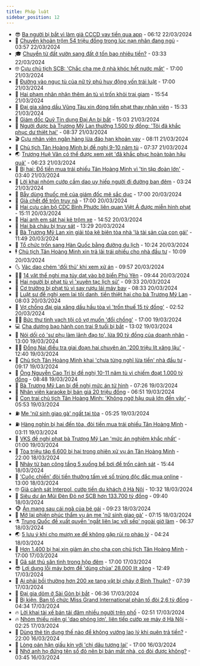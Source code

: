 ```yaml
---
title: Pháp luật
sidebar_position: 12
---
```


<!-- vnexpress-phap-luat:START -->
- 😎 [Ba người bị bắt vì làm giả CCCD vay tiền qua app](https://vnexpress.net/ba-nguoi-bi-bat-vi-lam-gia-cccd-vay-tien-qua-app-4725353.html) - 06:12 22/03/2024
- 🥰 [Chuyển khoản trộm 54 triệu đồng trong lúc nạn nhân đang ngủ](https://vnexpress.net/chuyen-khoan-trom-54-trieu-dong-trong-luc-nan-nhan-dang-ngu-4725209.html) - 03:57 22/03/2024
- 🎓 [Chuyển từ đất vườn sang đất ở tốn bao nhiêu tiền?](https://vnexpress.net/chuyen-tu-dat-vuon-sang-dat-o-ton-bao-nhieu-tien-4725244.html) - 03:33 22/03/2024
- 🤓 [Cựu chủ tịch SCB: &#39;Chắc cha mẹ ở nhà khóc hết nước mắt&#39;](https://vnexpress.net/cuu-chu-tich-scb-chac-cha-me-o-nha-khoc-het-nuoc-mat-4725138.html) - 17:00 21/03/2024
- 🎊 [Đường vào ngục tù của nữ tỷ phú huy động vốn trái luật](https://vnexpress.net/duong-vao-nguc-tu-cua-nu-ty-phu-di-len-tu-tho-lam-toc-4725134.html) - 17:00 21/03/2024
- 🙉 [Hai phạm nhân nhận thêm án tù vì trốn khỏi trại giam](https://vnexpress.net/hai-pham-nhan-nhan-them-an-tu-vi-tron-khoi-trai-giam-4725158.html) - 15:54 21/03/2024
- 🤡 [Đại gia xăng dầu Vũng Tàu xin đóng tiền phạt thay nhân viên](https://vnexpress.net/dai-gia-xang-dau-vung-tau-xin-dong-tien-phat-thay-nhan-vien-4724998.html) - 15:33 21/03/2024
- 🗽 [Giám đốc Quỹ Tín dụng Đại An bị bắt](https://vnexpress.net/giam-doc-quy-tin-dung-dai-an-bi-bat-4725165.html) - 15:03 21/03/2024
- 🌋 [Người được bà Trương Mỹ Lan thưởng 1.500 tỷ đồng: &#39;Tôi đã khắc phục dư thiệt hại&#39;](https://vnexpress.net/nguoi-duoc-ba-truong-my-lan-thuong-1-500-ty-dong-toi-da-khac-phuc-du-thiet-hai-4725021.html) - 08:37 21/03/2024
- 🎬 [Cựu nhân viên ngân hàng lừa đáo hạn khoản vay](https://vnexpress.net/cuu-nhan-vien-ngan-hang-lua-dao-han-khoan-vay-4724962.html) - 08:11 21/03/2024
- 💯 [Chủ tịch Tân Hoàng Minh bị đề nghị 9-10 năm tù](https://vnexpress.net/chu-tich-tan-hoang-minh-bi-de-nghi-9-10-nam-tu-4724500.html) - 07:37 21/03/2024
- 🌏 [Trương Huệ Vân có thể được xem xét &#39;đã khắc phục hoàn toàn hậu quả&#39;](https://vnexpress.net/truong-hue-van-co-the-duoc-xem-xet-da-khac-phuc-hoan-toan-hau-qua-4724951.html) - 06:23 21/03/2024
- 🌊 [Bị hại: Đổ tiền mua trái phiếu Tân Hoàng Minh vì &#39;tin tập đoàn lớn&#39;](https://vnexpress.net/bi-hai-do-tien-mua-trai-phieu-tan-hoang-minh-vi-tin-tap-doan-lon-4724675.html) - 03:40 21/03/2024
- 💂 [Lời khai nhóm cướp cầm dao uy hiếp người đi đường ban đêm](https://video.vnexpress.net/loi-khai-nhom-cuop-cam-dao-uy-hiep-nguoi-di-duong-ban-dem-4724694.html) - 03:24 21/03/2024
- 🎡 [Bẫy dùng thuốc mê của giám đốc mê sắc dục](https://vnexpress.net/bay-dung-thuoc-me-cua-giam-doc-me-sac-duc-4724632.html) - 17:00 20/03/2024
- 🫶 [Giả chết để trốn truy nã](https://vnexpress.net/gia-chet-de-tron-truy-na-4724463.html) - 17:00 20/03/2024
- 🐲 [Hai cựu cán bộ CDC Bình Phước liên quan Việt Á được miễn hình phạt](https://vnexpress.net/hai-cuu-can-bo-cdc-binh-phuoc-lien-quan-viet-a-duoc-mien-hinh-phat-4724643.html) - 15:11 20/03/2024
- 🚀 [Hai anh em sát hại kẻ trộm xe](https://vnexpress.net/hai-anh-em-sat-hai-ke-trom-xe-4724651.html) - 14:52 20/03/2024
- 🎊 [Hai bà cháu bị truy sát](https://vnexpress.net/hai-ba-chau-bi-truy-sat-4724668.html) - 13:29 20/03/2024
- 🤗 [Bà Trương Mỹ Lan xin giải tỏa kê biên tòa nhà &#39;là tài sản của con gái&#39;](https://vnexpress.net/ba-truong-my-lan-xin-giai-toa-ke-bien-toa-nha-la-tai-san-cua-con-gai-4724652.html) - 11:49 20/03/2024
- 🗽 [Tổ chức trốn sang Hàn Quốc bằng đường du lịch](https://vnexpress.net/to-chuc-tron-sang-han-quoc-bang-duong-du-lich-4724584.html) - 10:24 20/03/2024
- 🕴 [Chủ tịch Tân Hoàng Minh xin trả lãi trái phiếu cho nhà đầu tư](https://vnexpress.net/chu-tich-tan-hoang-minh-neu-phuong-an-boi-thuong-tai-phien-toa-4724580.html) - 10:09 20/03/2024
- 🌜 [Vác dao chém &#39;đối thủ&#39; khi xem xử án](https://vnexpress.net/vac-dao-chem-doi-thu-khi-xem-xu-an-4724583.html) - 09:57 20/03/2024
- 🧑‍🏫 [14 vật thể nghi ma túy dạt vào bờ biển Phú Yên](https://vnexpress.net/14-vat-the-nghi-ma-tuy-dat-vao-bo-bien-phu-yen-4724566.html) - 09:44 20/03/2024
- 🦩 [Hai người bị phạt tù vì &#39;xuyên tạc lịch sử&#39;](https://vnexpress.net/hai-nguoi-bi-phat-tu-vi-xuyen-tac-lich-su-4724592.html) - 09:33 20/03/2024
- 💼 [Cơ trưởng bị phạt tù vì say rượu lái máy bay](https://vnexpress.net/co-truong-bi-phat-tu-vi-say-ruou-lai-may-bay-4724486.html) - 08:33 20/03/2024
- 💫 [Luật sư đề nghị xem lại tội danh, tiền thiệt hại cho bà Trương Mỹ Lan](https://vnexpress.net/luat-su-de-nghi-xem-lai-toi-danh-tien-thiet-hai-cho-ba-truong-my-lan-4724507.html) - 08:03 20/03/2024
- 🦅 [Vợ chồng đại gia xăng dầu hầu tòa vì &#39;trốn thuế 15 tỷ đồng&#39;](https://vnexpress.net/vo-chong-dai-gia-xang-dau-hau-toa-vi-tron-thue-15-ty-dong-4724338.html) - 02:52 20/03/2024
- 🧑‍💻 [Bức thư tình vạch tội cô vợ muốn &#39;đổi chồng&#39;](https://vnexpress.net/buc-thu-tinh-vach-toi-co-vo-muon-doi-chong-4723833.html) - 17:00 19/03/2024
- 💻 [Cha dượng bạo hành con trai 9 tuổi bị bắt](https://vnexpress.net/cha-duong-bao-hanh-con-trai-9-tuoi-bi-bat-4724227.html) - 13:02 19/03/2024
- 🤠 [Nói dối có &#39;sư phụ làm lãnh đạo to&#39;, lừa 90 tỷ đồng của doanh nhân](https://vnexpress.net/noi-doi-co-su-phu-lam-lanh-dao-to-lua-90-ty-dong-cua-doanh-nhan-4724216.html) - 13:00 19/03/2024
- 🧑‍🏫 [Đồng Nai điều tra giai đoạn hai chuyên án &#39;200 triệu lít xăng lậu&#39;](https://vnexpress.net/dong-nai-dieu-tra-giai-doan-hai-chuyen-an-200-trieu-lit-xang-lau-4724217.html) - 12:40 19/03/2024
- 🌈 [Chủ tịch Tân Hoàng Minh khai &#39;chưa từng nghĩ lừa tiền&#39; nhà đầu tư](https://vnexpress.net/chu-tich-tan-hoang-minh-chua-tung-nghi-chiem-doat-tien-4724112.html) - 09:17 19/03/2024
- 🌮 [Ông Nguyễn Cao Trí bị đề nghị 10-11 năm tù vì chiếm đoạt 1.000 tỷ đồng](https://vnexpress.net/ong-nguyen-cao-tri-bi-de-nghi-10-11-nam-tu-vi-chiem-doat-1-000-ty-dong-4723779.html) - 08:48 19/03/2024
- 🐲 [Bà Trương Mỹ Lan bị đề nghị mức án tử hình](https://vnexpress.net/ba-truong-my-lan-bi-de-nghi-muc-an-tu-hinh-4723782.html) - 07:26 19/03/2024
- 🧰 [Nhân viên karaoke bị bán giá 20 triệu đồng](https://vnexpress.net/nhan-vien-karaoke-bi-ban-gia-20-trieu-dong-4724025.html) - 06:51 19/03/2024
- 💄 [Con trai chủ tịch Tân Hoàng Minh: &#39;Không ngờ hậu quả lớn đến vậy&#39;](https://vnexpress.net/con-trai-chu-tich-tan-hoang-minh-khong-ngo-hau-qua-lon-den-vay-4724010.html) - 05:53 19/03/2024
- ⛽️ [Mẹ &#39;nữ sinh giao gà&#39; ngất tại tòa](https://vnexpress.net/bi-cao-ngat-tai-phien-phuc-tham-vu-an-me-nu-sinh-giao-ga-4723974.html) - 05:25 19/03/2024
- ⛽️ [Hàng nghìn bị hại đến tòa, đòi tiền mua trái phiếu Tân Hoàng Minh](https://vnexpress.net/hang-nghin-bi-hai-den-toa-doi-tien-mua-trai-phieu-tan-hoang-minh-4723902.html) - 03:11 19/03/2024
- 💂 [VKS đề nghị phạt bà Trương Mỹ Lan &#39;mức án nghiêm khắc nhất&#39;](https://vnexpress.net/vks-de-nghi-phat-ba-truong-my-lan-muc-an-nghiem-khac-nhat-4723552.html) - 01:00 19/03/2024
- 🤔 [Tòa triệu tập 6.600 bị hại trong phiên xử vụ án Tân Hoàng Minh](https://vnexpress.net/cha-con-chu-tich-tan-hoang-minh-hom-nay-bi-xet-xu-4723813.html) - 22:00 18/03/2024
- 🧐 [Nhảy từ ban công tầng 5 xuống bể bơi để trốn cảnh sát](https://vnexpress.net/nhay-tu-ban-cong-tang-5-xuong-be-boi-de-tron-canh-sat-4723744.html) - 15:44 18/03/2024
- 🎃 [&#39;Cuộc chiến&#39; đòi tiền thưởng tấm vé số trúng độc đắc mua online](https://vnexpress.net/cuoc-chien-doi-tien-thuong-tam-ve-so-trung-doc-dac-mua-online-4723331.html) - 13:00 18/03/2024
- 🤓 [Giả cảnh sát Interpol, cướp tiền du khách ở Hà Nội](https://vnexpress.net/gia-canh-sat-interpol-cuop-tien-du-khach-o-ha-noi-4723740.html) - 10:32 18/03/2024
- 💃 [Siêu dự án Mũi Đèn Đỏ nợ SCB hơn 133.700 tỷ đồng](https://vnexpress.net/sieu-du-an-mui-den-do-no-scb-hon-133-700-ty-dong-4723626.html) - 09:40 18/03/2024
- 🐵 [Án mạng sau cái ngã của bé gái](https://vnexpress.net/an-mang-sau-cai-nga-cua-be-gai-4723723.html) - 09:23 18/03/2024
- 🤖 [Mở lại phiên phúc thẩm vụ án mẹ &#39;nữ sinh giao gà&#39;](https://vnexpress.net/mo-lai-phien-phuc-tham-vu-an-me-nu-sinh-giao-ga-4723622.html) - 07:15 18/03/2024
- ⚗️ [Trung Quốc đề xuất quyền &#39;ngắt liên lạc với sếp&#39; ngoài giờ làm](https://vnexpress.net/trung-quoc-de-xuat-quyen-ngat-lien-lac-voi-sep-ngoai-gio-lam-4723587.html) - 06:37 18/03/2024
- 🌏 [5 lưu ý khi cho mượn xe để không gặp rủi ro pháp lý](https://vnexpress.net/5-luu-y-khi-cho-muon-xe-de-khong-gap-rui-ro-phap-ly-4720811.html) - 04:24 18/03/2024
- 🦆 [Hơn 1.400 bị hại xin giảm án cho cha con chủ tịch Tân Hoàng Minh](https://vnexpress.net/hon-1-400-bi-hai-xin-giam-nhe-cho-cha-con-chu-tich-tan-hoang-minh-4722606.html) - 17:00 17/03/2024
- 🐎 [Gã sát thủ săn tình trong hộp đêm](https://vnexpress.net/ga-sat-thu-san-tinh-trong-hop-dem-4720685.html) - 17:00 17/03/2024
- 😎 [Lợi dụng lỗi máy bơm để &#39;dùng chùa&#39; 28.000 lít xăng](https://vnexpress.net/loi-dung-loi-may-bom-de-dung-chua-28-000-lit-xang-4723284.html) - 12:49 17/03/2024
- 💪 [Ai phải bồi thường hơn 200 xe tang vật bị cháy ở Bình Thuận?](https://vnexpress.net/ai-phai-boi-thuong-hon-200-xe-tang-vat-bi-chay-o-binh-thuan-4723262.html) - 07:39 17/03/2024
- 🤡 [Đại gia dỏm ở Sài Gòn bị bắt](https://vnexpress.net/dai-gia-dom-o-sai-gon-bi-bat-4723278.html) - 06:36 17/03/2024
- 🌁 [Bị kiện, Ban tổ chức Miss Grand International phản tố đòi 2,6 tỷ đồng](https://vnexpress.net/bi-kien-ban-to-chuc-miss-grand-international-phan-to-doi-2-6-ty-dong-4723244.html) - 04:34 17/03/2024
- 🔥 [Lời khai tài xế bán tải đâm nhiều người trên phố](https://video.vnexpress.net/loi-khai-tai-xe-ban-tai-dam-nhieu-nguoi-tren-pho-4723160.html) - 02:51 17/03/2024
- 🔥 [Nhóm thiếu niên gí &#39;dao phóng lợn&#39;, liên tiếp cướp xe máy ở Hà Nội](https://vnexpress.net/nhom-thieu-nien-gi-dao-phong-lon-lien-tiep-cuop-xe-may-o-ha-noi-4723153.html) - 02:25 17/03/2024
- 👺 [Dùng thẻ tín dụng thế nào để không vướng lao lý khi quên trả tiền?](https://vnexpress.net/dung-the-tin-dung-the-nao-de-khong-vuong-lao-ly-khi-quen-tra-tien-4723124.html) - 22:00 16/03/2024
- 🎊 [Lòng oán hận giấu kín với &#39;chị dâu tương lai&#39;](https://vnexpress.net/long-oan-han-giau-kin-voi-chi-dau-tuong-lai-4721324.html) - 17:00 16/03/2024
- 🎊 [Nhờ anh họ đứng tên sổ đỏ nên bị bán mất nhà, có đòi được không?](https://vnexpress.net/nho-anh-ho-dung-ten-so-do-nen-bi-ban-mat-nha-co-doi-duoc-khong-4720875.html) - 03:45 16/03/2024<!-- vnexpress-phap-luat:END -->
